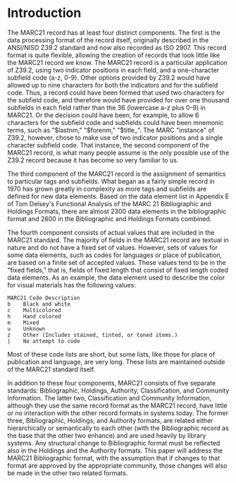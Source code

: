 # Introduction

The MARC21 record has at least four distinct components. The first is the data processing format of the record itself, originally described in the ANSI/NISO Z39.2 standard and now also recorded as ISO 2907. This record format is quite flexible, allowing the creation of records that look little like the MARC21 record we know. The MARC21 record is a particular application of Z39.2, using two indicator positions in each field, and a one-character subfield code (a-z, 0-9). Other options provided by Z39.2 would have allowed up to nine characters for both the indicators and for the subfield code. Thus, a record could have been formed that used two characters for the subfield code, and therefore would have provided for over one thousand subfields in each field rather than the 36 (lowercase a-z plus 0-9) in MARC21. Or the decision could have been, for example, to allow 6 characters for the subfield code and subfields could have been mnemonic terms, such as "$lastnm," "$forenm," "$title_". The MARC "instance" of Z39.2, however, chose to make use of two indicator positions and a single character subfield code. That instance, the second component of the MARC21 record, is what many people assume is the only possible use of the Z39.2 record because it has become so very familiar to us. 

The third component of the MARC21 record is the assignment of semantics to particular tags and subfields. What began as a fairly simple record in 1970 has grown greatly in complexity as more tags and subfields are defined for new data elements. Based on the data element list in Appendix E of Tom Delsey's Functional Analysis of the MARC 21 Bibliographic and Holdings Formats,  there are almost 2300 data elements in the bibliographic format and 2600 in the Bibliographic and Holdings Formats combined. 

The fourth component consists of actual values that are included in the MARC21 standard. The majority of fields in the MARC21 record are textual in nature and do not have a fixed set of values. However, sets of values for some data elements, such as codes for languages or place of publication, are based on a finite set of accepted values. These values tend to be in the "fixed fields," that is, fields of fixed length that consist of fixed length coded data elements. As an example, the data element used to describe the color for visual materials has the following values:

```
MARC21 Code	Description
b 	 Black and white
c 	 Multicolored
h 	 Hand colored
m 	 Mixed
u 	 Unknown
z 	 Other (Includes stained, tinted, or toned items.)
| 	 No attempt to code
```

Most of these code lists are short, but some lists, like those for place of publication and language, are very long. These lists are maintained outside of the MARC21 standard itself.

In addition to these four components, MARC21 consists of five separate standards: Bibliographic, Holdings, Authority, Classification, and Community Information. The latter two, Classification and Community Information, although they use the same record format as the MARC21 record, have little or no interaction with the other record formats in systems today. The former three, Bibliographic, Holdings, and Authority formats, are related either hierarchically or semantically to each other (with the Bibliographic record as the base that the other two enhance) and are used heavily by library systems. Any structural change to Bibliographic format must be reflected also in the Holdings and the Authority formats. This paper will address the MARC21 Bibliographic format, with the assumption that if changes to that format are approved by the appropriate community, those changes will also be made in the other two related formats. 
